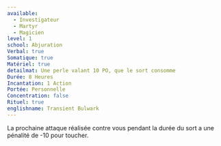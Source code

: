 ```yaml
---
available:
  - Investigateur
  - Martyr
  - Magicien
level: 1
school: Abjuration
Verbal: true
Somatique: true
Matériel: true
detailmat: Une perle valant 10 PO, que le sort consomme
Durée: 8 Heures
Incantation: 1 Action
Portée: Personnelle
Concentration: false
Rituel: true
englishname: Transient Bulwark
---
```

La prochaine attaque réalisée contre vous pendant la durée du sort a une pénalité de -10 pour toucher.
